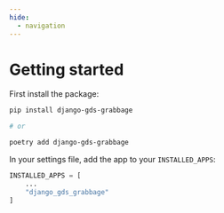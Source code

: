```yaml
---
hide:
  - navigation
---
```

# Getting started

First install the package:
```bash
pip install django-gds-grabbage

# or

poetry add django-gds-grabbage
```

In your settings file, add the app to your `INSTALLED_APPS`:
```python
INSTALLED_APPS = [
    ...
    "django_gds_grabbage"
]
```
